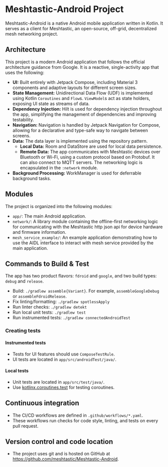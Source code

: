 # Meshtastic-Android Project

Meshtastic-Android is a native Android mobile application written in Kotlin. It serves as a client for Meshtastic, an open-source, off-grid, decentralized mesh networking project.

## Architecture

This project is a modern Android application that follows the official architecture guidance from Google. It is a reactive, single-activity app that uses the following:

-   **UI:** Built entirely with Jetpack Compose, including Material 3 components and adaptive layouts for different screen sizes.
-   **State Management:** Unidirectional Data Flow (UDF) is implemented using Kotlin `Coroutines` and `Flow`s. `ViewModel`s act as state holders, exposing UI state as streams of data.
-   **Dependency Injection:** Hilt is used for dependency injection throughout the app, simplifying the management of dependencies and improving testability.
-   **Navigation:** Navigation is handled by Jetpack Navigation for Compose, allowing for a declarative and type-safe way to navigate between screens.
-   **Data:** The data layer is implemented using the repository pattern.
    -   **Local Data:** Room and DataStore are used for local data persistence.
    -   **Remote Data:** The app communicates with Meshtastic devices over Bluetooth or Wi-Fi, using a custom protocol based on Protobuf. It can also connect to MQTT servers. The networking logic is encapsulated in the `:network` module.
-   **Background Processing:** WorkManager is used for deferrable background tasks.

## Modules

The project is organized into the following modules:

-   `app/`: The main Android application.
-   `network/`: A library module containing the offline-first networking logic for communicating with the Meshtastic http json api for device hardware and firmware information.
-   `mesh_service_example/`: An example application demonstrating how to use the AIDL interface to interact with mesh service provided by the main application.

## Commands to Build & Test

The app has two product flavors: `fdroid` and `google`, and two build types: `debug` and `release`.

- Build: `./gradlew assemble{Variant}`. For example, `assembleGoogleDebug` or `assembleFdroidRelease`.
- Fix linting/formatting: `./gradlew spotlessApply`
- Run linter checks: `./gradlew detekt`
- Run local unit tests: `./gradlew test`
- Run instrumented tests: `./gradlew connectedAndroidTest`

### Creating tests

#### Instrumented tests

- Tests for UI features should use `ComposeTestRule`.
- UI tests are located in `app/src/androidTest/java/`.

#### Local tests

- Unit tests are located in `app/src/test/java/`.
- Use [kotlinx.coroutines.test](https://developer.android.com/kotlin/coroutines/test) for testing coroutines.

## Continuous integration

- The CI/CD workflows are defined in `.github/workflows/*.yaml`.
- These workflows run checks for code style, linting, and tests on every pull request.

## Version control and code location

- The project uses git and is hosted on GitHub at https://github.com/meshtastic/Meshtastic-Android.
